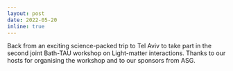```yaml
---
layout: post
date: 2022-05-20
inline: true
---
```


Back from an exciting science-packed trip to Tel Aviv to take part in the second joint Bath-TAU workshop on Light-matter interactions. Thanks to our hosts for organising the workshop and to our sponsors from ASG.
